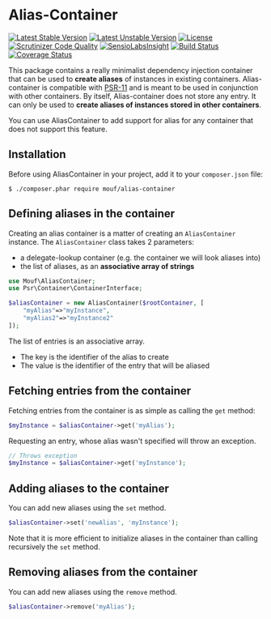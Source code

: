 Alias-Container
===============
[![Latest Stable Version](https://poser.pugx.org/mouf/alias-container/v/stable.svg)](https://packagist.org/packages/mouf/alias-container)
[![Latest Unstable Version](https://poser.pugx.org/mouf/alias-container/v/unstable.svg)](https://packagist.org/packages/mouf/alias-container)
[![License](https://poser.pugx.org/mouf/alias-container/license.svg)](https://packagist.org/packages/mouf/alias-container)
[![Scrutinizer Code Quality](https://scrutinizer-ci.com/g/thecodingmachine/alias-container/badges/quality-score.png?b=1.0)](https://scrutinizer-ci.com/g/thecodingmachine/alias-container/?branch=1.0) [![SensioLabsInsight](https://insight.sensiolabs.com/projects/04f9f269-db42-4a3b-9cf9-1fd41aac2e8a/mini.png)](https://insight.sensiolabs.com/projects/04f9f269-db42-4a3b-9cf9-1fd41aac2e8a)
[![Build Status](https://travis-ci.org/thecodingmachine/alias-container.svg?branch=1.0)](https://travis-ci.org/thecodingmachine/alias-container)
[![Coverage Status](https://coveralls.io/repos/thecodingmachine/alias-container/badge.svg?branch=1.0)](https://coveralls.io/r/thecodingmachine/alias-container?branch=1.0)

This package contains a really minimalist dependency injection container that can be used to **create aliases** of instances
in existing containers. Alias-container is compatible with [PSR-11](https://github.com/php-fig/fig-standards/blob/master/accepted/PSR-11-container.md)
and is meant to be used in conjunction with other containers. By itself, Alias-container does not store any entry. It can only be used
to **create aliases of instances stored in other containers**.

You can use AliasContainer to add support for alias for any container that does not support this feature.

Installation
------------

Before using AliasContainer in your project, add it to your `composer.json` file:

```
$ ./composer.phar require mouf/alias-container
```


Defining aliases in the container
---------------------------------

Creating an alias container is a matter of creating an `AliasContainer` instance.
The `AliasContainer` class takes 2 parameters:

- a delegate-lookup container (e.g. the container we will look aliases into)
- the list of aliases, as an **associative array of strings**

```php
use Mouf\AliasContainer;
use Psr\Container\ContainerInterface;

$aliasContainer = new AliasContainer($rootContainer, [
	"myAlias"=>"myInstance",
	"myAlias2"=>"myInstance2"
]);
```

The list of entries is an associative array.

- The key is the identifier of the alias to create
- The value is the identifier of the entry that will be aliased

Fetching entries from the container
-----------------------------------

Fetching entries from the container is as simple as calling the `get` method:

```php
$myInstance = $aliasContainer->get('myAlias');
```
Requesting an entry, whose alias wasn't specified will throw an exception.

```php
// Throws exception
$myInstance = $aliasContainer->get('myInstance');
```

Adding aliases to the container
-------------------------------

You can add new aliases using the `set` method.

```php
$aliasContainer->set('newAlias', 'myInstance');
```

<div class="alert alert-info">Note that it is more efficient to initialize aliases in the container
than calling recursively the <code>set</code> method.</div>

Removing aliases from the container
-----------------------------------

You can add new aliases using the `remove` method.

```php
$aliasContainer->remove('myAlias');
```
